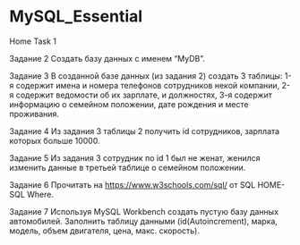 # MySQL_Essential

Home Task 1 

Задание 2 
Создать базу данных с именем “MyDB”. 

Задание 3 
В созданной базе данных (из задания 2) создать 3 таблицы: 1-я содержит имена и номера телефонов сотрудников некой компании, 
2-я содержит ведомости об их зарплате, и должностях, 3-я содержит информацию о семейном положении, дате рождения и месте проживания.

Задание 4 
Из задания 3 таблицы 2 получить id сотрудников, зарплата которых больше 10000. 

Задание 5 
Из задания 3 сотрудник по id 1 был не женат, женился изменить данные в третьей таблице о семейном положении. 

Задание 6 
Прочитать на https://www.w3schools.com/sql/ от SQL HOME-SQL Where.

Задание 7
Используя MySQL Workbench создать пустую базу данных автомобилей. 
Заполнить таблицу данными (id(Autoincrement), марка, модель, объем двигателя, цена, макс. скорость).
